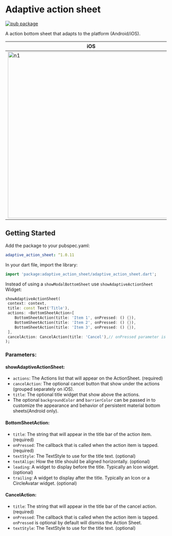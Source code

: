 # Adaptive action sheet

[![pub package](https://img.shields.io/pub/v/adaptive_action_sheet.svg)](https://pub.dev/packages/adaptive_action_sheet)

A action bottom sheet that adapts to the platform (Android/iOS).

iOS | Android
--- | ---
<img width="520" alt="n1" src="https://raw.githubusercontent.com/Daniel-Ioannou/flutter_adaptive_action_sheet/master/assets/ReadMe%20iOS%20Screenshot.png"> | <img width="497" alt="n2" src="https://raw.githubusercontent.com/Daniel-Ioannou/flutter_adaptive_action_sheet/master/assets/ReadMe%20Android%20Screenshot.png">

## Getting Started

 Add the package to your pubspec.yaml:

 ```yaml
 adaptive_action_sheet: ^1.0.11
 ```
 
 In your dart file, import the library:

 ```Dart
import 'package:adaptive_action_sheet/adaptive_action_sheet.dart';
 ``` 
  Instead of using a `showModalBottomSheet` use `showAdaptiveActionSheet` Widget:

  ```Dart
showAdaptiveActionSheet(
   context: context,
   title: const Text('Title'),
   actions: <BottomSheetAction>[
      BottomSheetAction(title: 'Item 1', onPressed: () {}),
      BottomSheetAction(title: 'Item 2', onPressed: () {}),
      BottomSheetAction(title: 'Item 3', onPressed: () {}),
   ],
   cancelAction: CancelAction(title: 'Cancel'),// onPressed parameter is optional by default will dismiss the ActionSheet
);
```

### Parameters:
#### showAdaptiveActionSheet:
* `actions`: The Actions list that will appear on the ActionSheet. (required)
* `cancelAction`: The optional cancel button that show under the actions (grouped separately on iOS).
* `title`: The optional title widget that show above the actions.
*  The optional `backgroundColor` and `barrierColor` can be passed in to customize the appearance and behavior of persistent material bottom sheets(Android only).

#### BottomSheetAction:
* `title`: The string that will appear in the title bar of the action item. (required)
* `onPressed`: The callback that is called when the action item is tapped. (required)
* `textStyle`: The TextStyle to use for the title text. (optional)
* `textAlign`: How the title should be aligned horizontally. (optional)
* `leading`: A widget to display before the title. Typically an Icon widget. (optional)
* `trailing`: A widget to display after the title. Typically an Icon or a CircleAvatar widget. (optional)

#### CancelAction:
* `title`: The string that will appear in the title bar of the cancel action. (required)
* `onPressed`: The callback that is called when the action item is tapped. `onPressed` is optional by default will dismiss the Action Sheet.
* `textStyle`: The TextStyle to use for the title text. (optional)
